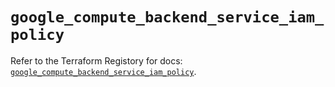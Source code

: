 # `google_compute_backend_service_iam_policy`

Refer to the Terraform Registory for docs: [`google_compute_backend_service_iam_policy`](https://www.terraform.io/docs/providers/google-beta/r/google_compute_backend_service_iam_policy).
